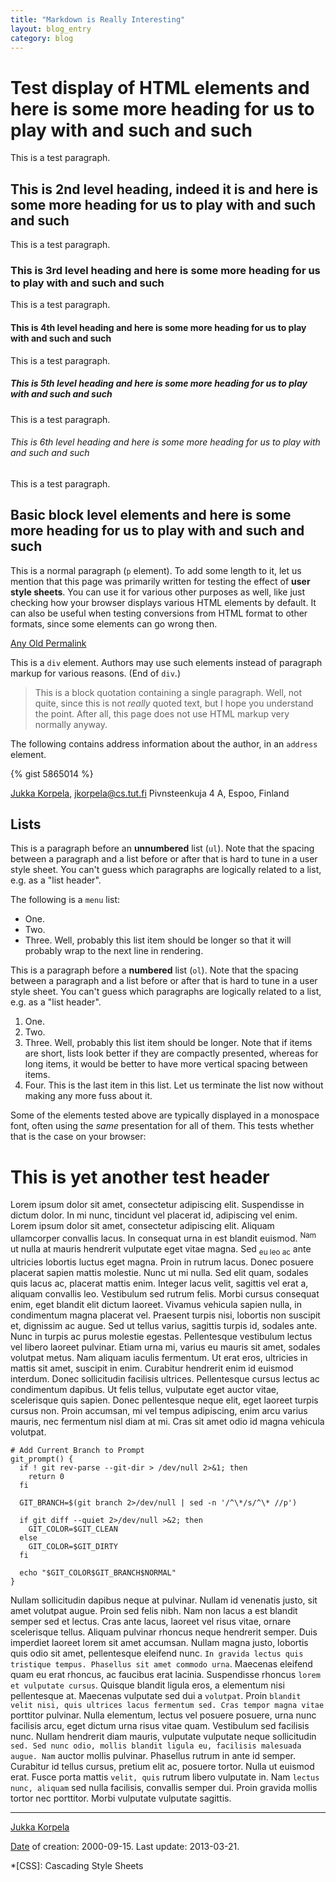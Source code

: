 ```yaml
---
title: "Markdown is Really Interesting"
layout: blog_entry
category: blog
---
```


# Test display of HTML elements and here is some more heading for us to play with and such and such

This is a test paragraph.

## This is 2nd level heading, indeed it is and here is some more heading for us to play with and such and such

This is a test paragraph.

### This is 3rd level heading and here is some more heading for us to play with and such and such

This is a test paragraph.

#### This is 4th level heading and here is some more heading for us to play with and such and such

This is a test paragraph.

##### This is 5th level heading and here is some more heading for us to play with and such and such

This is a test paragraph.

###### This is 6th level heading and here is some more heading for us to play with and such and such

This is a test paragraph.

## Basic block level elements and here is some more heading for us to play with and such and such

This is a normal paragraph (`p` element). To add some length to it, let us mention that this page was primarily written for testing the effect of **user style sheets**. You can use it for various other purposes as well, like just checking how your browser displays various HTML elements by default. It can also be useful when testing conversions from HTML format to other formats, since some elements can go wrong then.

[Any Old Permalink](http://www.cs.tut.fi/~jkorpela/www/testel.html "Permalink to Test display of HTML elements")

This is a `div` element. Authors may use such elements instead of paragraph markup for various reasons. (End of `div`.)

> This is a block quotation containing a single paragraph. Well, not quite, since this is not _really_ quoted text, but I hope you understand the point. After all, this page does not use HTML markup very normally anyway.

The following contains address information about the author, in an `address` element.

{% gist 5865014 %}

[Jukka Korpela][1], [jkorpela@cs.tut.fi][2]
Pivnsteenkuja 4 A, Espoo, Finland

## Lists

This is a paragraph before an **unnumbered** list (`ul`). Note that the spacing between a paragraph and a list before or after that is hard to tune in a user style sheet. You can't guess which paragraphs are logically related to a list, e.g. as a "list header".

The following is a `menu` list:

* One.
* Two.
* Three. Well, probably this list item should be longer so that it will probably wrap to the next line in rendering.

This is a paragraph before a **numbered** list (`ol`). Note that the spacing between a paragraph and a list before or after that is hard to tune in a user style sheet. You can't guess which paragraphs are logically related to a list, e.g. as a "list header".

1. One.
2. Two.
3. Three. Well, probably this list item should be longer. Note that if items are short, lists look better if they are compactly presented, whereas for long items, it would be better to have more vertical spacing between items.
4. Four. This is the last item in this list. Let us terminate the list now without making any more fuss about it.

Some of the elements tested above are typically displayed in a monospace font, often using the _same_ presentation for all of them. This tests whether that is the case on your browser:

# This is yet another test header

Lorem ipsum dolor sit amet, consectetur adipiscing elit. Suspendisse in dictum dolor. In mi nunc, tincidunt vel placerat id, adipiscing vel enim. Lorem ipsum dolor sit amet, consectetur adipiscing elit. Aliquam ullamcorper convallis lacus. In consequat urna in est blandit euismod. <sup>Nam</sup> ut nulla at mauris hendrerit vulputate eget vitae magna. Sed <sub>eu leo ac</sub> ante ultricies lobortis luctus eget magna. Proin in rutrum lacus. Donec posuere placerat sapien mattis molestie. Nunc ut mi nulla. Sed elit quam, sodales quis lacus ac, placerat mattis enim. Integer lacus velit, sagittis vel erat a, aliquam convallis leo. Vestibulum sed rutrum felis. Morbi cursus consequat enim, eget blandit elit dictum laoreet. Vivamus vehicula sapien nulla, in condimentum magna placerat vel. Praesent turpis nisi, lobortis non suscipit et, dignissim ac augue. Sed ut tellus varius, sagittis turpis id, sodales ante. Nunc in turpis ac purus molestie egestas. Pellentesque vestibulum lectus vel libero laoreet pulvinar. Etiam urna mi, varius eu mauris sit amet, sodales volutpat metus. Nam aliquam iaculis fermentum. Ut erat eros, ultricies in mattis sit amet, suscipit in enim. Curabitur hendrerit enim id euismod interdum. Donec sollicitudin facilisis ultrices. Pellentesque cursus lectus ac condimentum dapibus. Ut felis tellus, vulputate eget auctor vitae, scelerisque quis sapien. Donec pellentesque neque elit, eget laoreet turpis cursus non. Proin accumsan, mi vel tempus adipiscing, enim arcu varius mauris, nec fermentum nisl diam at mi. Cras sit amet odio id magna vehicula volutpat.

    # Add Current Branch to Prompt
    git_prompt() {
      if ! git rev-parse --git-dir > /dev/null 2>&1; then
        return 0
      fi

      GIT_BRANCH=$(git branch 2>/dev/null | sed -n '/^\*/s/^\* //p')

      if git diff --quiet 2>/dev/null >&2; then
        GIT_COLOR=$GIT_CLEAN
      else
        GIT_COLOR=$GIT_DIRTY
      fi

      echo "$GIT_COLOR$GIT_BRANCH$NORMAL"
    }

Nullam sollicitudin dapibus neque at pulvinar. Nullam id venenatis justo, sit amet volutpat augue. Proin sed felis nibh. Nam non lacus a est blandit semper sed et lectus. Cras ante lacus, laoreet vel risus vitae, ornare scelerisque tellus. Aliquam pulvinar rhoncus neque hendrerit semper. Duis imperdiet laoreet lorem sit amet accumsan. Nullam magna justo, lobortis quis odio sit amet, pellentesque eleifend nunc. `In gravida lectus quis tristique tempus. Phasellus sit amet commodo urna`. Maecenas eleifend quam eu erat rhoncus, ac faucibus erat lacinia. Suspendisse rhoncus `lorem et vulputate cursus`. Quisque blandit ligula eros, a elementum nisi pellentesque at. Maecenas vulputate sed dui a `volutpat`. Proin `blandit velit nisi, quis ultrices lacus fermentum sed. Cras tempor magna vitae` porttitor pulvinar. Nulla elementum, lectus vel posuere posuere, urna nunc facilisis arcu, eget dictum urna risus vitae quam. Vestibulum sed facilisis nunc. Nullam hendrerit diam mauris, vulputate vulputate neque sollicitudin `sed. Sed nunc odio, mollis blandit ligula eu, facilisis malesuada augue. Nam` auctor mollis pulvinar. Phasellus rutrum in ante id semper. Curabitur id tellus cursus, pretium elit ac, posuere tortor. Nulla ut euismod erat. Fusce porta mattis `velit, quis` rutrum libero vulputate in. Nam `lectus nunc, aliquam` sed nulla facilisis, convallis semper dui. Proin gravida mollis tortor nec porttitor. Morbi vulputate vulputate sagittis.

* * *

[Jukka Korpela][1]

[ Date][5] of creation: 2000-09-15. Last update: 2013-03-21.

   [1]: http://www.cs.tut.fi/personal.html
   [2]: mailto:jkorpela%40cs.tut.fi
   [3]: http://www.useit.com
   [4]: http://www.cs.tut.fi/links.html
   [5]: http://www.cs.tut.fi/iso8601.html (ISO 8601, the date and time representation standard)

  *[CSS]: Cascading Style Sheets
